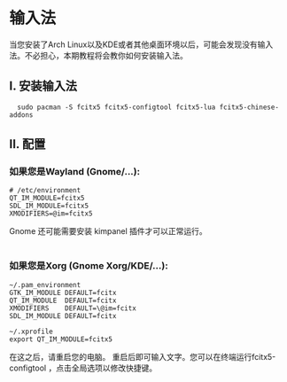 
# 输入法

当您安装了Arch Linux以及KDE或者其他桌面环境以后，可能会发现没有输入法。不必担心，本期教程将会教你如何安装输入法。
## I. 安装输入法
```shell
  sudo pacman -S fcitx5 fcitx5-configtool fcitx5-lua fcitx5-chinese-addons
```
## II. 配置
### 如果您是Wayland (Gnome/...):
```shell
# /etc/environment
QT_IM_MODULE=fcitx5
SDL_IM_MODULE=fcitx5
XMODIFIERS=@im=fcitx5
```
Gnome 还可能需要安装 kimpanel 插件才可以正常运行。<br><br>
### 如果您是Xorg (Gnome Xorg/KDE/...):
```shell
~/.pam_environment
GTK_IM_MODULE DEFAULT=fcitx
QT_IM_MODULE  DEFAULT=fcitx
XMODIFIERS    DEFAULT=\@im=fcitx
SDL_IM_MODULE DEFAULT=fcitx

~/.xprofile
export QT_IM_MODULE=fcitx5
```
在这之后，请重启您的电脑。
重启后即可输入文字。您可以在终端运行fcitx5-configtool ，点击全局选项以修改快捷键。